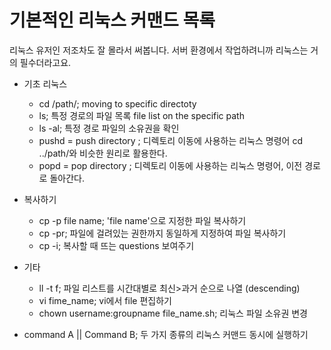 

기본적인 리눅스 커맨드 목록
==========================
리눅스 유저인 저조차도 잘 몰라서 써봅니다. 서버 환경에서 작업하려니까 리눅스는 거의 필수더라고요.

  * 기초 리눅스 
    * cd /path/; moving to specific directoty 
    * ls; 특정 경로의 파일 목록 file list on the specific path 
    * ls -al; 특정 경로 파일의 소유권을 확인 
    * pushd = push directory ; 디렉토리 이동에 사용하는 리눅스 명령어  cd ../path/와 비슷한 원리로 활용한다.
    * popd = pop directory ; 디렉토리 이동에 사용하는 리눅스 명령어, 이전 경로로 돌아간다.


  * 복사하기
    * cp -p file name; 'file name'으로 지정한 파일 복사하기 
    * cp -pr; 파일에 걸려있는 권한까지 동일하게 지정하여 파일 복사하기 
    * cp -i; 복사할 때 뜨는 questions 보여주기 
   
  * 기타
    * ll -t f; 파일 리스트를 시간대별로 최신>과거 순으로 나열 (descending)
    * vi fime_name; vi에서 file 편집하기 
    * chown username:groupname file_name.sh; 리눅스 파일 소유권 변경 

  * command A || Command B; 두 가지 종류의 리눅스 커맨드 동시에 실행하기  

